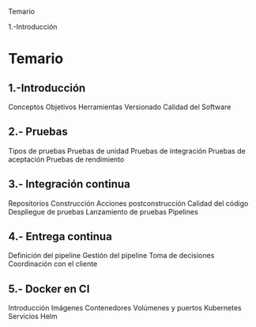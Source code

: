 Temario

1.-Introducción
# Temario

## 1.-Introducción

Conceptos
Objetivos
Herramientas
Versionado
Calidad del Software

## 2.- Pruebas
Tipos de pruebas
Pruebas de unidad
Pruebas de integración
Pruebas de aceptación
Pruebas de rendimiento

## 3.- Integración continua
Repositorios
Construcción
Acciones postconstrucción
Calidad del código
Despliegue de pruebas
Lanzamiento de pruebas
Pipelines

## 4.- Entrega continua
Definición del pipeline
Gestión del pipeline
Toma de decisiones
Coordinación con el cliente

## 5.- Docker en CI
Introducción
Imágenes
Contenedores
Volúmenes y puertos
Kubernetes
Servicios
Helm
